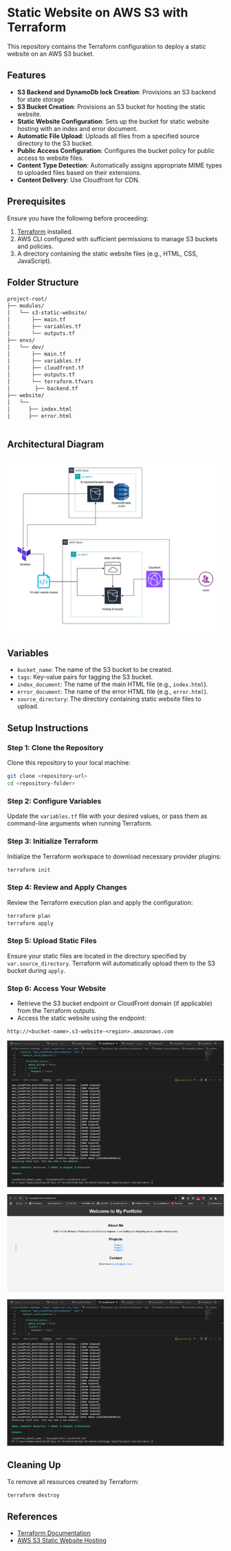 # Static Website on AWS S3 with Terraform

This repository contains the Terraform configuration to deploy a static website on an AWS S3 bucket.

## Features
- **S3 Backend and DynamoDb lock Creation**: Provisions an S3  backend for state storage
- **S3 Bucket Creation**: Provisions an S3 bucket for hosting the static website.
- **Static Website Configuration**: Sets up the bucket for static website hosting with an index and error document.
- **Automatic File Upload**: Uploads all files from a specified source directory to the S3 bucket.
- **Public Access Configuration**: Configures the bucket policy for public access to website files.
- **Content Type Detection**: Automatically assigns appropriate MIME types to uploaded files based on their extensions.
- **Content Delivery**: Use Cloudfront for CDN.


## Prerequisites
Ensure you have the following before proceeding:
1. [Terraform](https://www.terraform.io/downloads.html) installed.
2. AWS CLI configured with sufficient permissions to manage S3 buckets and policies.
3. A directory containing the static website files (e.g., HTML, CSS, JavaScript).

## Folder Structure
```
project-root/
├── modules/
│   └── s3-static-website/
│       ├── main.tf
│       ├── variables.tf
│       └── outputs.tf
├── envs/
│   └── dev/
│       ├── main.tf
│       ├── variables.tf
│       ├── cloudfront.tf
│       ├── outputs.tf
│       └── terraform.tfvars
│        ├── backend.tf
├── website/
│   └──
│      ├── index.html
│      ├── error.html
       

```
## Architectural Diagram
![Alt text](https://github.com/Otumiky/static-website/blob/main/static.drawio.png)



## Variables
- `bucket_name`: The name of the S3 bucket to be created.
- `tags`: Key-value pairs for tagging the S3 bucket.
- `index_document`: The name of the main HTML file (e.g., `index.html`).
- `error_document`: The name of the error HTML file (e.g., `error.html`).
- `source_directory`: The directory containing static website files to upload.

## Setup Instructions

### Step 1: Clone the Repository
Clone this repository to your local machine:
```bash
git clone <repository-url>
cd <repository-folder>
```

### Step 2: Configure Variables
Update the `variables.tf` file with your desired values, or pass them as command-line arguments when running Terraform.

### Step 3: Initialize Terraform
Initialize the Terraform workspace to download necessary provider plugins:
```bash
terraform init
```

### Step 4: Review and Apply Changes
Review the Terraform execution plan and apply the configuration:
```bash
terraform plan
terraform apply
```

### Step 5: Upload Static Files
Ensure your static files are located in the directory specified by `var.source_directory`. Terraform will automatically upload them to the S3 bucket during `apply`.

### Step 6: Access Your Website
- Retrieve the S3 bucket endpoint or CloudFront domain (if applicable) from the Terraform outputs.
- Access the static website using the endpoint:
```
http://<bucket-name>.s3-website-<region>.amazonaws.com
```
![Alt text](https://github.com/Otumiky/static-website/blob/main/cdnwb.png)

![Alt text](https://github.com/Otumiky/static-website/blob/main/cdnurl.png)

![Alt text](https://github.com/Otumiky/static-website/blob/main/cdnwb.png)

## Cleaning Up
To remove all resources created by Terraform:
```bash
terraform destroy
```

## References
- [Terraform Documentation](https://developer.hashicorp.com/terraform/docs)
- [AWS S3 Static Website Hosting](https://docs.aws.amazon.com/AmazonS3/latest/dev/WebsiteHosting.html)



